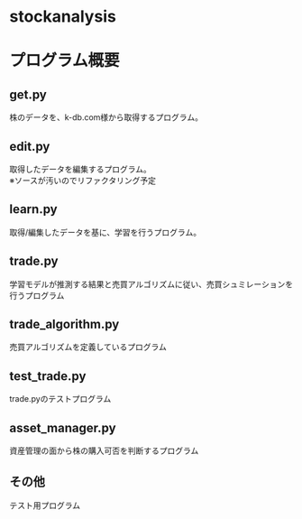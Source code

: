 # stockanalysis

# プログラム概要
## get.py  
株のデータを、k-db.com様から取得するプログラム。  
## edit.py  
取得したデータを編集するプログラム。  
※ソースが汚いのでリファクタリング予定  
## learn.py  
取得/編集したデータを基に、学習を行うプログラム。  
## trade.py  
学習モデルが推測する結果と売買アルゴリズムに従い、売買シュミレーションを行うプログラム  
## trade_algorithm.py  
売買アルゴリズムを定義しているプログラム  
## test_trade.py  
trade.pyのテストプログラム
## asset_manager.py
資産管理の面から株の購入可否を判断するプログラム
## その他  
テスト用プログラム

